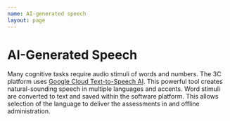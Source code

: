 ```yaml
---
name: AI-generated speech
layout: page
---
```

# AI-Generated Speech
Many cognitive tasks require audio stimuli of words and numbers. The 3C platform uses [Google Cloud Text-to-Speech AI](https://cloud.google.com/text-to-speech). This powerful tool creates natural-sounding speech in multiple languages and accents. Word stimuli are converted to text and saved within the software platform. This allows selection of the language to deliver the assessments in and offline administration.

